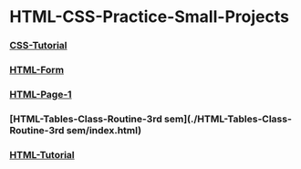 # HTML-CSS-Practice-Small-Projects
### [CSS-Tutorial](./CSS-Tutorial/index.html)
### [HTML-Form](./HTML-Form/index.html)
### [HTML-Page-1](./HTML-Page-1/index.html)
### [HTML-Tables-Class-Routine-3rd sem](./HTML-Tables-Class-Routine-3rd sem/index.html)
### [HTML-Tutorial](./HTML-Tutorial/index.html)
